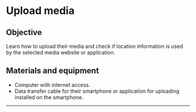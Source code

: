 # Upload media

## Objective

Learn how to upload their media and check if location information is used by the selected media website or application.

## Materials and equipment

- Computer with internet access.
- Data transfer cable for their smartphone or application for uploading installed on the smartphone.

----


